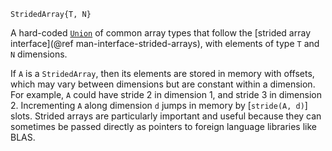 ```
StridedArray{T, N}
```

A hard-coded [`Union`](@ref) of common array types that follow the [strided array interface](@ref man-interface-strided-arrays), with elements of type `T` and `N` dimensions.

If `A` is a `StridedArray`, then its elements are stored in memory with offsets, which may vary between dimensions but are constant within a dimension. For example, `A` could have stride 2 in dimension 1, and stride 3 in dimension 2. Incrementing `A` along dimension `d` jumps in memory by [`stride(A, d)`] slots. Strided arrays are particularly important and useful because they can sometimes be passed directly as pointers to foreign language libraries like BLAS.
